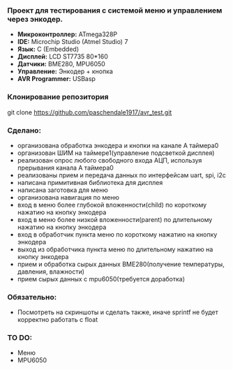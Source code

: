 ### Проект для тестирования с системой меню и управлением через энкодер.

- **Микроконтроллер:** ATmega328P 
- **IDE:** Microchip Studio (Atmel Studio) 7
- **Язык:** C (Embedded)
- **Дисплей:** LCD ST7735 80*160
- **Датчики:** BME280, MPU6050
- **Управление:** Энкодер + кнопка
- **AVR Programmer:** USBasp

### Клонирование репозитория
git clone https://github.com/paschendale1917/avr_test.git

### Сделано:
- организована обработка энкодера и кнопки на канале А таймера0
- организован ШИМ на таймере1(управление подсветкой дисплея)
- реализован опрос любого свободного входа АЦП, используя прерывания канала А таймера0
- реализованы прием и передача данных по интерфейсам uart, spi, i2c
- написана примитивная библиотека для дисплея
- написана заготовка для меню
- организована навигация по меню
- вход в меню более глубокой вложенности(child) по короткому нажатию на кнопку энкодера
- вход в меню более низкой вложенности(parent) по длительному нажатию на кнопку энкодера
- вход в обработчик пункта меню по короткому нажатию на кнопку энкодера
- выход из обработчика пункта меню по длительному нажатию на кнопку энкодера
- прием и обработка сырых данных BME280(получение температуры, давления, влажности)
- прием сырых данных с mpu6050(требуется доработка)

### Обязательно:
- Посмотреть на скриншоты и сделать также, иначе sprintf не будет корректно работать с float

### TO DO:
- Меню
- MPU6050 